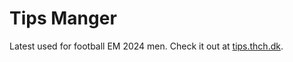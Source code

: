 # Tips Manger
Latest used for football EM 2024 men. Check it out at [tips.thch.dk](https://tips.thch.dk).
